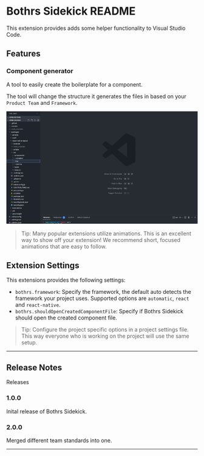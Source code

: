 # Bothrs Sidekick README

This extension provides adds some helper functionality to Visual Studio Code.

## Features

### Component generator

A tool to easily create the boilerplate for a component.

The tool will change the structure it generates the files in based on your `Product Team` and `Framework`.

![Demo](images/demo.gif)

> Tip: Many popular extensions utilize animations. This is an excellent way to show off your extension! We recommend short, focused animations that are easy to follow.

<!-- ## Requirements

If you have any requirements or dependencies, add a section describing those and how to install and configure them. -->

## Extension Settings

This extensions provides the following settings:

- `bothrs.framework`: Specify the framework, the default auto detects the framework your project uses. Supported options are `automatic`, `react` and `react-native`.
- `bothrs.shouldOpenCreatedComponentFile`: Specify if Bothrs Sidekick should open the created component file.

> Tip: Configure the project specific options in a project settings file. This way everyone who is working on the project will use the same setup.

<!-- ## Known Issues

Calling out known issues can help limit users opening duplicate issues against your extension. -->

---

## Release Notes

Releases

### 1.0.0

Inital release of Bothrs Sidekick.

### 2.0.0

Merged different team standards into one.


<!-- ### 1.0.1

Fixed issue #. -->

<!-- ### 1.1.0

Added features X, Y, and Z. -->

---

<!--
## Following extension guidelines

Ensure that you've read through the extensions guidelines and follow the best practices for creating your extension.

- [Extension Guidelines](https://code.visualstudio.com/api/references/extension-guidelines)

## Working with Markdown

**Note:** You can author your README using Visual Studio Code. Here are some useful editor keyboard shortcuts:

- Split the editor (`Cmd+\` on macOS or `Ctrl+\` on Windows and Linux)
- Toggle preview (`Shift+CMD+V` on macOS or `Shift+Ctrl+V` on Windows and Linux)
- Press `Ctrl+Space` (Windows, Linux) or `Cmd+Space` (macOS) to see a list of Markdown snippets

### For more information

- [Visual Studio Code's Markdown Support](http://code.visualstudio.com/docs/languages/markdown)
- [Markdown Syntax Reference](https://help.github.com/articles/markdown-basics/) -->
